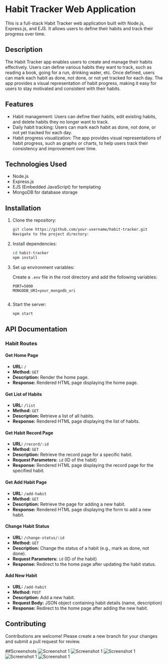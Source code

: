 # Habit Tracker Web Application

This is a full-stack Habit Tracker web application built with Node.js, Express.js, and EJS. It allows users to define their habits and track their progress over time.

## Description

The Habit Tracker app enables users to create and manage their habits effectively. Users can define various habits they want to track, such as reading a book, going for a run, drinking water, etc. Once defined, users can mark each habit as done, not done, or not yet tracked for each day. The app provides a visual representation of habit progress, making it easy for users to stay motivated and consistent with their habits.

## Features

- Habit management: Users can define their habits, edit existing habits, and delete habits they no longer want to track.
- Daily habit tracking: Users can mark each habit as done, not done, or not yet tracked for each day.
- Habit progress visualization: The app provides visual representations of habit progress, such as graphs or charts, to help users track their consistency and improvement over time.

## Technologies Used

- Node.js
- Express.js
- EJS (Embedded JavaScript) for templating
- MongoDB for database storage

## Installation

1. Clone the repository:

   ```bash
   git clone https://github.com/your-username/habit-tracker.git
   Navigate to the project directory:
2. Install dependencies:

    ```bash
    cd habit-tracker
    npm install
    ```

3. Set up environment variables:

    Create a `.env` file in the root directory and add the following variables:

    ```plaintext
    PORT=5000
    MONGODB_URI=your_mongodb_uri
    

4. Start the server:

    ```bash
    npm start
    ```

## API Documentation

### Habit Routes

#### Get Home Page
- **URL:** `/`
- **Method:** `GET`
- **Description:** Render the home page.
- **Response:** Rendered HTML page displaying the home page.

#### Get List of Habits
- **URL:** `/list`
- **Method:** `GET`
- **Description:** Retrieve a list of all habits.
- **Response:** Rendered HTML page displaying the list of habits.

#### Get Habit Record Page
- **URL:** `/record/:id`
- **Method:** `GET`
- **Description:** Retrieve the record page for a specific habit.
- **Request Parameters:** `id` (ID of the habit)
- **Response:** Rendered HTML page displaying the record page for the specified habit.

#### Get Add Habit Page
- **URL:** `/add-habit`
- **Method:** `GET`
- **Description:** Retrieve the page for adding a new habit.
- **Response:** Rendered HTML page displaying the form to add a new habit.

#### Change Habit Status
- **URL:** `/change-status/:id`
- **Method:** `GET`
- **Description:** Change the status of a habit (e.g., mark as done, not done).
- **Request Parameters:** `id` (ID of the habit)
- **Response:** Redirect to the home page after updating the habit status.

#### Add New Habit
- **URL:** `/add-habit`
- **Method:** `POST`
- **Description:** Add a new habit.
- **Request Body:** JSON object containing habit details (name, description)
- **Response:** Redirect to the home page after adding the new habit.

## Contributing

Contributions are welcome! Please create a new branch for your changes and submit a pull request for review.


##Screenshots
![Screenshot 1](screenshots/screenshot1.png)
![Screenshot 1](screenshots/screenshot2.png)
![Screenshot 1](screenshots/screenshot3.png)
![Screenshot 1](screenshots/screenshot4.png)
![Screenshot 1](screenshots/screenshot5.png)



